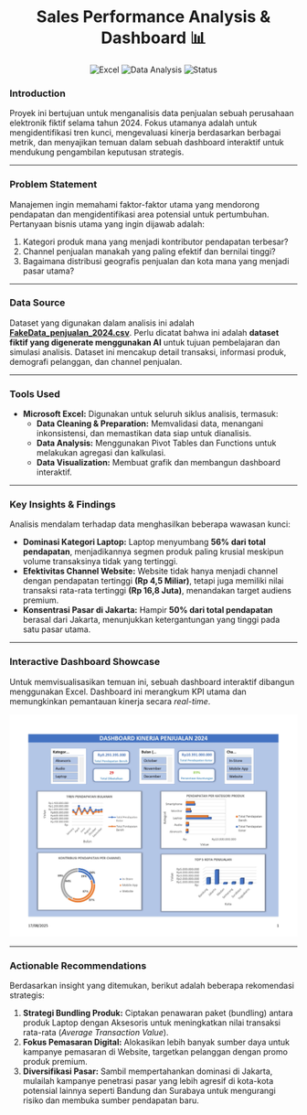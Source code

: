 <h1 align="center">Sales Performance Analysis & Dashboard 📊</h1>

<p align="center">
  <img src="https://img.shields.io/badge/Tool-Microsoft_Excel-1D6F42?style=for-the-badge&logo=microsoft-excel" alt="Excel">
  <img src="https://img.shields.io/badge/Project-Data_Analysis-blue?style=for-the-badge" alt="Data Analysis">
  <img src="https://img.shields.io/badge/Status-Completed-brightgreen?style=for-the-badge" alt="Status">
</p>

### Introduction
Proyek ini bertujuan untuk menganalisis data penjualan sebuah perusahaan elektronik fiktif selama tahun 2024. Fokus utamanya adalah untuk mengidentifikasi tren kunci, mengevaluasi kinerja berdasarkan berbagai metrik, dan menyajikan temuan dalam sebuah dashboard interaktif untuk mendukung pengambilan keputusan strategis.

---

### Problem Statement
Manajemen ingin memahami faktor-faktor utama yang mendorong pendapatan dan mengidentifikasi area potensial untuk pertumbuhan. Pertanyaan bisnis utama yang ingin dijawab adalah:
1.  Kategori produk mana yang menjadi kontributor pendapatan terbesar?
2.  Channel penjualan manakah yang paling efektif dan bernilai tinggi?
3.  Bagaimana distribusi geografis penjualan dan kota mana yang menjadi pasar utama?

---

### Data Source
Dataset yang digunakan dalam analisis ini adalah **[FakeData_penjualan_2024.csv](https://github.com/rizalcahyopoernomo/Analisa_Penjualan_Fiktif/blob/main/FakeData_penjualan_2024.csv)**. Perlu dicatat bahwa ini adalah **dataset fiktif yang digenerate menggunakan AI** untuk tujuan pembelajaran dan simulasi analisis. Dataset ini mencakup detail transaksi, informasi produk, demografi pelanggan, dan channel penjualan.

---

### Tools Used
* **Microsoft Excel:** Digunakan untuk seluruh siklus analisis, termasuk:
    * **Data Cleaning & Preparation:** Memvalidasi data, menangani inkonsistensi, dan memastikan data siap untuk dianalisis.
    * **Data Analysis:** Menggunakan Pivot Tables dan Functions untuk melakukan agregasi dan kalkulasi.
    * **Data Visualization:** Membuat grafik dan membangun dashboard interaktif.

---

### Key Insights & Findings
Analisis mendalam terhadap data menghasilkan beberapa wawasan kunci:
* **Dominasi Kategori Laptop:** Laptop menyumbang **56% dari total pendapatan**, menjadikannya segmen produk paling krusial meskipun volume transaksinya tidak yang tertinggi.
* **Efektivitas Channel Website:** Website tidak hanya menjadi channel dengan pendapatan tertinggi **(Rp 4,5 Miliar)**, tetapi juga memiliki nilai transaksi rata-rata tertinggi **(Rp 16,8 Juta)**, menandakan target audiens premium.
* **Konsentrasi Pasar di Jakarta:** Hampir **50% dari total pendapatan** berasal dari Jakarta, menunjukkan ketergantungan yang tinggi pada satu pasar utama.

---

### Interactive Dashboard Showcase
Untuk memvisualisasikan temuan ini, sebuah dashboard interaktif dibangun menggunakan Excel. Dashboard ini merangkum KPI utama dan memungkinkan pemantauan kinerja secara *real-time*.

![Dashboard Kinerja Penjualan 2024](https://github.com/rizalcahyopoernomo/Analisa_Penjualan_Fiktif/blob/main/1000089649.png?raw=true)

---

### Actionable Recommendations
Berdasarkan insight yang ditemukan, berikut adalah beberapa rekomendasi strategis:
1.  **Strategi Bundling Produk:** Ciptakan penawaran paket (bundling) antara produk Laptop dengan Aksesoris untuk meningkatkan nilai transaksi rata-rata (*Average Transaction Value*).
2.  **Fokus Pemasaran Digital:** Alokasikan lebih banyak sumber daya untuk kampanye pemasaran di Website, targetkan pelanggan dengan promo produk premium.
3.  **Diversifikasi Pasar:** Sambil mempertahankan dominasi di Jakarta, mulailah kampanye penetrasi pasar yang lebih agresif di kota-kota potensial lainnya seperti Bandung dan Surabaya untuk mengurangi risiko dan membuka sumber pendapatan baru.